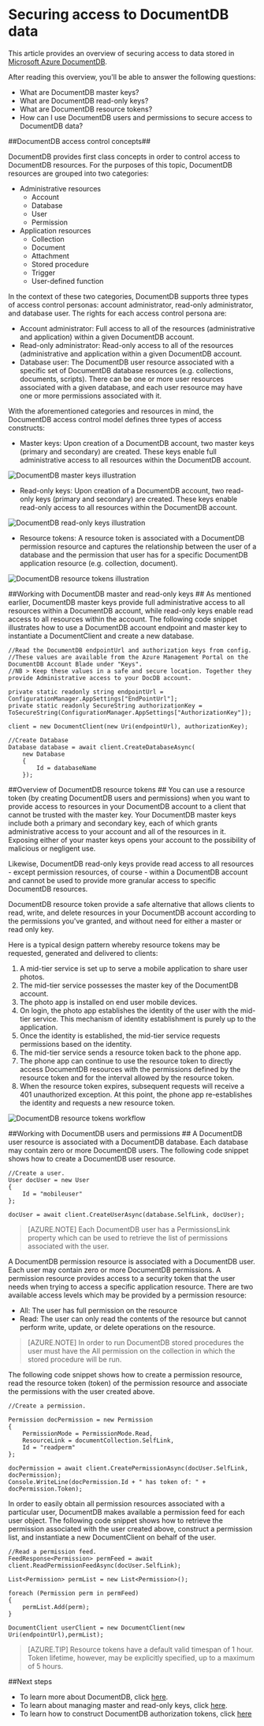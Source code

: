 <properties 
	pageTitle="Learn how to secure access to data in DocumentDB | Azure" 
	description="Learn about access control concepts in DocumentDB, including master keys, read-only keys, users, and permissions." 
	services="documentdb" 
	authors="stephbaron" 
	manager="johnmac" 
	editor="monicar" 
	documentationCenter=""/>

<tags 
	ms.service="documentdb" 
	ms.workload="data-services" 
	ms.tgt_pltfrm="na" 
	ms.devlang="na" 
	ms.topic="article" 
	ms.date="05/22/2015" 
	ms.author="stbaro"/>

# Securing access to DocumentDB data #

This article provides an overview of securing access to data stored in [Microsoft Azure DocumentDB](../../services/documentdb/). 

After reading this overview, you'll be able to answer the following questions:  

-	What are DocumentDB master keys?
-	What are DocumentDB read-only keys?
-	What are DocumentDB resource tokens?
-	How can I use DocumentDB users and permissions to secure access to DocumentDB data?

##<a id="Sub1"></a>DocumentDB access control concepts##

DocumentDB provides first class concepts in order to control access to DocumentDB resources.  For the purposes of this topic, DocumentDB resources are grouped into two categories:

- Administrative resources
	- Account
	- Database
	- User
	- Permission
- Application resources
	- Collection
	- Document
	- Attachment
	- Stored procedure
	- Trigger
	- User-defined function

In the context of these two categories, DocumentDB supports three types of access control personas: account administrator, read-only administrator, and database user.  The rights for each access control persona are:
 
- Account administrator: Full access to all of the resources (administrative and application) within a given DocumentDB account.
- Read-only administrator: Read-only access to all of the resources (administrative and application within a given DocumentDB account. 
- Database user: The DocumentDB user resource associated with a specific set of DocumentDB database resources (e.g. collections, documents, scripts).  There can be one or more user resources associated with a given database, and each user resource may have one or more permissions associated with it.

With the aforementioned categories and resources in mind, the DocumentDB access control model defines three types of access constructs:

- Master keys: Upon creation of a DocumentDB account, two master keys (primary and secondary) are created.  These keys enable full administrative access to all resources within the DocumentDB account.

![DocumentDB master keys illustration](./media/documentdb-secure-access-to-data/masterkeys.png)

- Read-only keys: Upon creation of a DocumentDB account, two read-only keys (primary and secondary) are created.  These keys enable read-only access to all resources within the DocumentDB account.

![DocumentDB read-only keys illustration](./media/documentdb-secure-access-to-data/readonlykeys.png)

- Resource tokens: A resource token is associated with a DocumentDB permission resource and captures the relationship between the user of a database and the permission that user has for a specific DocumentDB application resource (e.g. collection, document).

![DocumentDB resource tokens illustration](./media/documentdb-secure-access-to-data/resourcekeys.png)

##<a id="Sub2"></a>Working with DocumentDB master and read-only keys ##
As mentioned earlier, DocumentDB master keys provide full administrative access to all resources within a DocumentDB account, while read-only keys enable read access to all resources within the account.  The following code snippet illustrates how to use a DocumentDB account endpoint and master key to instantiate a DocumentClient and create a new database. 

    //Read the DocumentDB endpointUrl and authorization keys from config.
    //These values are available from the Azure Management Portal on the DocumentDB Account Blade under "Keys".
    //NB > Keep these values in a safe and secure location. Together they provide Administrative access to your DocDB account.
    
	private static readonly string endpointUrl = ConfigurationManager.AppSettings["EndPointUrl"];
    private static readonly SecureString authorizationKey = ToSecureString(ConfigurationManager.AppSettings["AuthorizationKey"]);
        
    client = new DocumentClient(new Uri(endpointUrl), authorizationKey);
    
	//Create Database
    Database database = await client.CreateDatabaseAsync(
        new Database
        {
            Id = databaseName
        });


##<a id="Sub3"></a>Overview of DocumentDB resource tokens ##
You can use a resource token (by creating DocumentDB users and permissions) when you want to provide access to resources in your DocumentDB account to a client that cannot be trusted with the master key. Your DocumentDB master keys include both a primary and secondary key, each of which grants administrative access to your account and all of the resources in it. Exposing either of your master keys opens your account to the possibility of malicious or negligent use. 

Likewise, DocumentDB read-only keys provide read access to all resources - except permission resources, of course - within a DocumentDB account and cannot be used to provide more granular access to specific DocumentDB resources.

DocumentDB resource token provide a safe alternative that allows clients to read, write, and delete resources in your DocumentDB account according to the permissions you've granted, and without need for either a master or read only key.

Here is a typical design pattern whereby resource tokens may be requested, generated and delivered to clients:

1. A mid-tier service is set up to serve a mobile application to share user photos.
2. The mid-tier service possesses the master key of the DocumentDB account.
3. The photo app is installed on end user mobile devices. 
4. On login, the photo app establishes the identity of the user with the mid-tier service. This mechanism of identity establishment is purely up to the application.
5. Once the identity is established, the mid-tier service requests permissions based on the identity.
6. The mid-tier service sends a resource token back to the phone app.
7. The phone app can continue to use the resource token to directly access DocumentDB resources with the permissions defined by the resource token and for the interval allowed by the resource token. 
8. When the resource token expires, subsequent requests will receive a 401 unauthorized exception.  At this point, the phone app re-establishes the identity and requests a new resource token.

![DocumentDB resource tokens workflow](./media/documentdb-secure-access-to-data/resourcekeyworkflow.png)

##<a id="Sub4"></a>Working with DocumentDB users and permissions ##
A DocumentDB user resource is associated with a DocumentDB database.  Each database may contain zero or more DocumentDB users.  The following code snippet shows how to create a DocumentDB user resource.

	//Create a user.
    User docUser = new User
    {
        Id = "mobileuser"
    };

    docUser = await client.CreateUserAsync(database.SelfLink, docUser);

> [AZURE.NOTE] Each DocumentDB user has a PermissionsLink property which can be used to retrieve the list of permissions associated with the user.

A DocumentDB permission resource is associated with a DocumentDB user.  Each user may contain zero or more DocumentDB permissions.  A permission resource provides access to a security token that the user needs when trying to access a specific application resource.
There are two available access levels which may be provided by a permission resource:

- All: The user has full permission on the resource
- Read: The user can only read the contents of the resource but cannot perform write, update, or delete operations on the resource.


> [AZURE.NOTE] In order to run DocumentDB stored procedures the user must have the All permission on the collection in which the stored procedure will be run.


The following code snippet shows how to create a permission resource, read the resource token (token) of the permission resource and associate the permissions with the user created above.

	//Create a permission.

    Permission docPermission = new Permission
    {
        PermissionMode = PermissionMode.Read,
        ResourceLink = documentCollection.SelfLink,
        Id = "readperm"
    };
            
	docPermission = await client.CreatePermissionAsync(docUser.SelfLink, docPermission);
	Console.WriteLine(docPermission.Id + " has token of: " + docPermission.Token);

In order to easily obtain all permission resources associated with a particular user, DocumentDB makes available a permission feed for each user object.  The following code snippet shows how to retrieve the permission associated with the user created above, construct a permission list, and instantiate a new DocumentClient on behalf of the user.

	//Read a permission feed.
    FeedResponse<Permission> permFeed = await client.ReadPermissionFeedAsync(docUser.SelfLink);
	
	List<Permission> permList = new List<Permission>();
    
	foreach (Permission perm in permFeed)
    {
        permList.Add(perm);
    }
            
    DocumentClient userClient = new DocumentClient(new Uri(endpointUrl),permList);

> [AZURE.TIP] Resource tokens have a default valid timespan of 1 hour.  Token lifetime, however, may be explicitly specified, up to a maximum of 5 hours.

##<a name="NextSteps"></a>Next steps

- To learn more about DocumentDB, click [here](http://azure.com/docdb).
- To learn about managing master and read-only keys, click [here](documentdb-manage-account.md).
- To learn how to construct DocumentDB authorization tokens, click [here](https://msdn.microsoft.com/library/azure/dn783368.aspx)
 